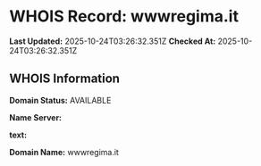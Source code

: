 # WHOIS Record: wwwregima.it

**Last Updated:** 2025-10-24T03:26:32.351Z
**Checked At:** 2025-10-24T03:26:32.351Z

## WHOIS Information

**Domain Status:** AVAILABLE

**Name Server:** 

**text:** 

**Domain Name:** wwwregima.it

